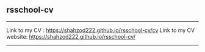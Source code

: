 ## rsschool-cv
********
Link to my CV : https://shahzod222.github.io/rsschool-cv/cv
Link to my CV website: https://shahzod222.github.io/rsschool-cv/
********
